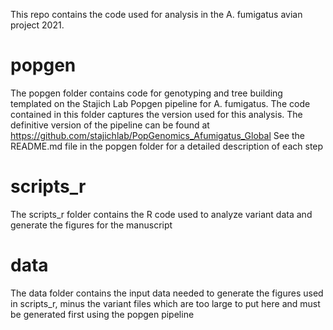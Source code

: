 This repo contains the code used for analysis in the A. fumigatus avian project 2021. 

# popgen 
The popgen folder contains code for genotyping and tree building templated on the Stajich Lab Popgen pipeline for A. fumigatus. The code contained in this folder captures the version used for this analysis. The definitive version of the pipeline can be found at https://github.com/stajichlab/PopGenomics_Afumigatus_Global
See the README.md file in the popgen folder for a detailed description of each step

# scripts_r
The scripts_r folder contains the R code used to analyze variant data and generate the figures for the manuscript 

# data
The data folder contains the input data needed to generate the figures used in scripts_r, minus the variant files which are too large to put here and must be generated first using the popgen pipeline
